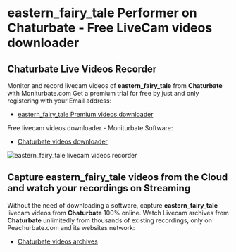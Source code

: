 # eastern_fairy_tale Performer on Chaturbate - Free LiveCam videos downloader

## Chaturbate Live Videos Recorder

Monitor and record livecam videos of **eastern_fairy_tale** from **Chaturbate** with Moniturbate.com
Get a premium trial for free by just and only registering with your Email address:
* [eastern_fairy_tale Premium videos downloader](https://moniturbate.com/request-demo-licence-key.html)

Free livecam videos downloader - Moniturbate Software:
* [Chaturbate videos downloader](https://moniturbate.com/moniturbate-download-software.html)

![eastern_fairy_tale livecam videos recorder](https://peachurnet.com/templates/moniturbate-software.png)


## Capture eastern_fairy_tale videos from the Cloud and watch your recordings on Streaming

Without the need of downloading a software, capture **eastern_fairy_tale** livecam videos from **Chaturbate** 100% online.
Watch Livecam archives from **Chaturbate** unlimitedly from thousands of existing recordings, only on Peachurbate.com and its websites network:
* [Chaturbate videos archives](https://peachurnet.com/)